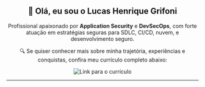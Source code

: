 <!-- 🎯 Apresentação com link para o RESUME.md -->

<h2 align="center">👋 Olá, eu sou o Lucas Henrique Grifoni</h2>

<p align="center">
  Profissional apaixonado por <strong>Application Security</strong> e <strong>DevSecOps</strong>, com forte atuação em estratégias seguras para SDLC, CI/CD, nuvem, e desenvolvimento seguro. 
</p>

<p align="center">
  🔍 Se quiser conhecer mais sobre minha trajetória, experiências e conquistas, confira meu currículo completo abaixo:
</p>

<p align="center">
  <a href="./RESUME.md" style="text-decoration: none;">
    <img src="https://img.shields.io/badge/📄 Ver Currículo-0077b5?style=for-the-badge&logo=readme&logoColor=white" alt="Link para o currículo">
  </a>
</p>

---

